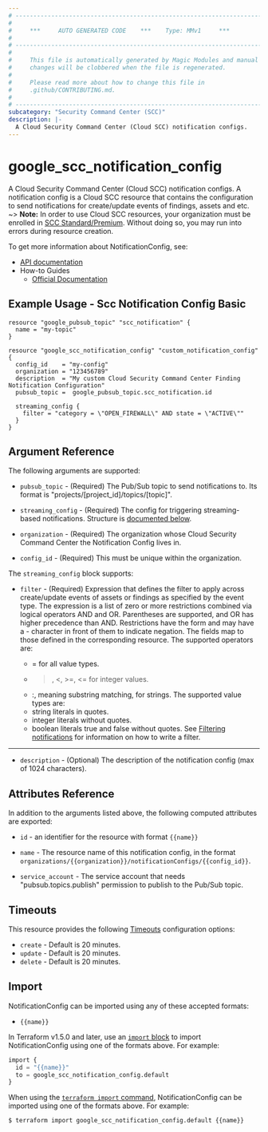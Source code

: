 ```yaml
---
# ----------------------------------------------------------------------------
#
#     ***     AUTO GENERATED CODE    ***    Type: MMv1     ***
#
# ----------------------------------------------------------------------------
#
#     This file is automatically generated by Magic Modules and manual
#     changes will be clobbered when the file is regenerated.
#
#     Please read more about how to change this file in
#     .github/CONTRIBUTING.md.
#
# ----------------------------------------------------------------------------
subcategory: "Security Command Center (SCC)"
description: |-
  A Cloud Security Command Center (Cloud SCC) notification configs.
---
```


# google_scc_notification_config

A Cloud Security Command Center (Cloud SCC) notification configs. A
notification config is a Cloud SCC resource that contains the
configuration to send notifications for create/update events of
findings, assets and etc.
~> **Note:** In order to use Cloud SCC resources, your organization must be enrolled
in [SCC Standard/Premium](https://cloud.google.com/security-command-center/docs/quickstart-security-command-center).
Without doing so, you may run into errors during resource creation.


To get more information about NotificationConfig, see:

* [API documentation](https://cloud.google.com/security-command-center/docs/reference/rest/v1/organizations.notificationConfigs)
* How-to Guides
    * [Official Documentation](https://cloud.google.com/security-command-center/docs)

## Example Usage - Scc Notification Config Basic


```hcl
resource "google_pubsub_topic" "scc_notification" {
  name = "my-topic"
}

resource "google_scc_notification_config" "custom_notification_config" {
  config_id    = "my-config"
  organization = "123456789"
  description  = "My custom Cloud Security Command Center Finding Notification Configuration"
  pubsub_topic =  google_pubsub_topic.scc_notification.id

  streaming_config {
    filter = "category = \"OPEN_FIREWALL\" AND state = \"ACTIVE\""
  }
}
```

## Argument Reference

The following arguments are supported:


* `pubsub_topic` -
  (Required)
  The Pub/Sub topic to send notifications to. Its format is
  "projects/[project_id]/topics/[topic]".

* `streaming_config` -
  (Required)
  The config for triggering streaming-based notifications.
  Structure is [documented below](#nested_streaming_config).

* `organization` -
  (Required)
  The organization whose Cloud Security Command Center the Notification
  Config lives in.

* `config_id` -
  (Required)
  This must be unique within the organization.


<a name="nested_streaming_config"></a>The `streaming_config` block supports:

* `filter` -
  (Required)
  Expression that defines the filter to apply across create/update
  events of assets or findings as specified by the event type. The
  expression is a list of zero or more restrictions combined via
  logical operators AND and OR. Parentheses are supported, and OR
  has higher precedence than AND.
  Restrictions have the form <field> <operator> <value> and may have
  a - character in front of them to indicate negation. The fields
  map to those defined in the corresponding resource.
  The supported operators are:
  * = for all value types.
  * >, <, >=, <= for integer values.
  * :, meaning substring matching, for strings.
  The supported value types are:
  * string literals in quotes.
  * integer literals without quotes.
  * boolean literals true and false without quotes.
  See
  [Filtering notifications](https://cloud.google.com/security-command-center/docs/how-to-api-filter-notifications)
  for information on how to write a filter.

- - -


* `description` -
  (Optional)
  The description of the notification config (max of 1024 characters).


## Attributes Reference

In addition to the arguments listed above, the following computed attributes are exported:

* `id` - an identifier for the resource with format `{{name}}`

* `name` -
  The resource name of this notification config, in the format
  `organizations/{{organization}}/notificationConfigs/{{config_id}}`.

* `service_account` -
  The service account that needs "pubsub.topics.publish" permission to
  publish to the Pub/Sub topic.


## Timeouts

This resource provides the following
[Timeouts](https://developer.hashicorp.com/terraform/plugin/sdkv2/resources/retries-and-customizable-timeouts) configuration options:

- `create` - Default is 20 minutes.
- `update` - Default is 20 minutes.
- `delete` - Default is 20 minutes.

## Import


NotificationConfig can be imported using any of these accepted formats:

* `{{name}}`


In Terraform v1.5.0 and later, use an [`import` block](https://developer.hashicorp.com/terraform/language/import) to import NotificationConfig using one of the formats above. For example:

```tf
import {
  id = "{{name}}"
  to = google_scc_notification_config.default
}
```

When using the [`terraform import` command](https://developer.hashicorp.com/terraform/cli/commands/import), NotificationConfig can be imported using one of the formats above. For example:

```
$ terraform import google_scc_notification_config.default {{name}}
```
